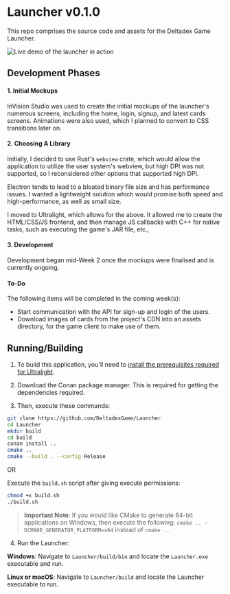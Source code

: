 # Launcher v0.1.0
This repo comprises the source code and assets for the Deltadex Game Launcher.

![Live demo of the launcher in action](https://i.imgur.com/qSXiuFh.gif)

## Development Phases 

#### 1. Initial Mockups
InVision Studio was used to create the initial mockups of the launcher's numerous screens, including the home, login, signup, 
and latest cards screens. Animations were also used, which I planned to convert to CSS transitions later on. 

#### 2. Choosing A Library 
Initially, I decided to use Rust's `webview` crate, which would allow the application to utilize the user system's webview, 
but high DPI was not supported, so I reconsidered other options that supported high DPI.

Electron tends to lead to a bloated binary file size and has performance issues. I wanted a lightweight solution which would promise both speed and high-performance, as well as small size. 

I moved to Ultralight, which allows for the above. It allowed me to create the HTML/CSS/JS frontend, and then manage JS callbacks 
with C++ for native tasks, such as executing the game's JAR file, etc., 

#### 3. Development 
Development began mid-Week 2 once the mockups were finalised and is currently ongoing. 

#### To-Do
The following items will be completed in the coming week(s):
- Start communication with the API for sign-up and login of the users.
- Download images of cards from the project's CDN into an assets directory, for the game client to make use of them.

## Running/Building

1. To build this application, you'll need to [install the prerequisites required for Ultralight](https://docs.ultralig.ht/docs/installing-prerequisites).

2. Download the Conan package manager. This is required for getting the dependencies required.

3. Then, execute these commands:

```bash 
git clone https://github.com/DeltadexGame/Launcher
cd Launcher
mkdir build
cd build
conan install ..
cmake ..
cmake --build . --config Release
```

OR 

Execute the `build.sh` script after giving execute permissions:

```bash
chmod +x build.sh
./build.sh
```

> **Important Note**: If you would like CMake to generate 64-bit applications on Windows, then execute the following: `cmake .. -DCMAKE_GENERATOR_PLATFORM=x64` instead of `cmake ..`

4. Run the Launcher:

**Windows**: Navigate to `Launcher/build/bin` and locate the `Launcher.exe` executable and run.

**Linux or macOS**: Navigate to `Launcher/build` and locate the Launcher executable to run. 